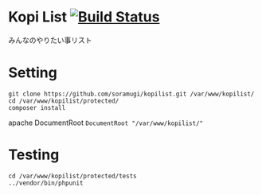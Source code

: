 # Kopi List [![Build Status](https://travis-ci.org/soramugi/kopilist.png?branch=master)](https://travis-ci.org/soramugi/kopilist)

みんなのやりたい事リスト

# Setting

    git clone https://github.com/soramugi/kopilist.git /var/www/kopilist/
    cd /var/www/kopilist/protected/
    composer install

apache DocumentRoot
`DocumentRoot "/var/www/kopilist/"`

# Testing

    cd /var/www/kopilist/protected/tests
    ../vendor/bin/phpunit
